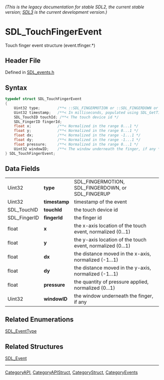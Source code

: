 ###### (This is the legacy documentation for stable SDL2, the current stable version; [SDL3](https://wiki.libsdl.org/SDL3/) is the current development version.)
# SDL_TouchFingerEvent

Touch finger event structure (event.tfinger.*)

## Header File

Defined in [SDL_events.h](https://github.com/libsdl-org/SDL/blob/SDL2/include/SDL_events.h)

## Syntax

```c
typedef struct SDL_TouchFingerEvent
{
    Uint32 type;        /**< ::SDL_FINGERMOTION or ::SDL_FINGERDOWN or ::SDL_FINGERUP */
    Uint32 timestamp;   /**< In milliseconds, populated using SDL_GetTicks() */
    SDL_TouchID touchId; /**< The touch device id */
    SDL_FingerID fingerId;
    float x;            /**< Normalized in the range 0...1 */
    float y;            /**< Normalized in the range 0...1 */
    float dx;           /**< Normalized in the range -1...1 */
    float dy;           /**< Normalized in the range -1...1 */
    float pressure;     /**< Normalized in the range 0...1 */
    Uint32 windowID;    /**< The window underneath the finger, if any */
} SDL_TouchFingerEvent;
```

## Data Fields

|              |               |                                                            |
| ------------ | ------------- | ---------------------------------------------------------- |
| Uint32       | **type**      | SDL_FINGERMOTION, SDL_FINGERDOWN, or SDL_FINGERUP          |
| Uint32       | **timestamp** | timestamp of the event                                     |
| SDL_TouchID  | **touchId**   | the touch device id                                        |
| SDL_FingerID | **fingerId**  | the finger id                                              |
| float        | **x**         | the x-axis location of the touch event, normalized (0...1) |
| float        | **y**         | the y-axis location of the touch event, normalized (0...1) |
| float        | **dx**        | the distance moved in the x-axis, normalized (-1...1)      |
| float        | **dy**        | the distance moved in the y-axis, normalized (-1...1)      |
| float        | **pressure**  | the quantity of pressure applied, normalized (0...1)       |
| Uint32       | **windowID**  | the window underneath the finger, if any                   |

## Related Enumerations

[SDL_EventType](SDL_EventType)

## Related Structures

[SDL_Event](SDL_Event)

----
[CategoryAPI](CategoryAPI), [CategoryAPIStruct](CategoryAPIStruct), [CategoryStruct](CategoryStruct), [CategoryEvents](CategoryEvents)


